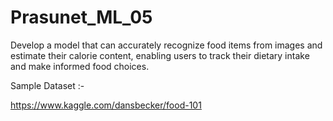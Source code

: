 # Prasunet_ML_05

Develop a model that can accurately recognize food items from images and estimate their calorie content, enabling users to track their dietary intake and make informed food choices.

Sample Dataset :-

https://www.kaggle.com/dansbecker/food-101
